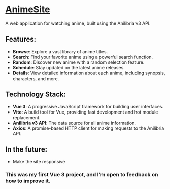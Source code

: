# [AnimeSite](https://sve1tik.github.io/AnimeSite/)
 A web application for watching anime, built using the Anilibria v3 API.

## Features:

- **Browse**: Explore a vast library of anime titles.
- **Search**: Find your favorite anime using a powerful search function.
- **Random**: Discover new anime with a random selection feature.
- **Schedule**: Stay updated on the latest anime releases.
- **Details**: View detailed information about each anime, including synopsis, characters, and more.

## Technology Stack:

- **Vue 3**: A progressive JavaScript framework for building user interfaces.
- **Vite**: A build tool for Vue, providing fast development and hot module replacement.
- **Anilibria v3 API**: The data source for all anime information.
- **Axios**: A promise-based HTTP client for making requests to the Anilibria API.

## In the future:

- Make the site responsive

### This was my first Vue 3 project, and I'm open to feedback on how to improve it.
